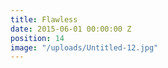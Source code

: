 ```yaml
---
title: Flawless
date: 2015-06-01 00:00:00 Z
position: 14
image: "/uploads/Untitled-12.jpg"
---
```


